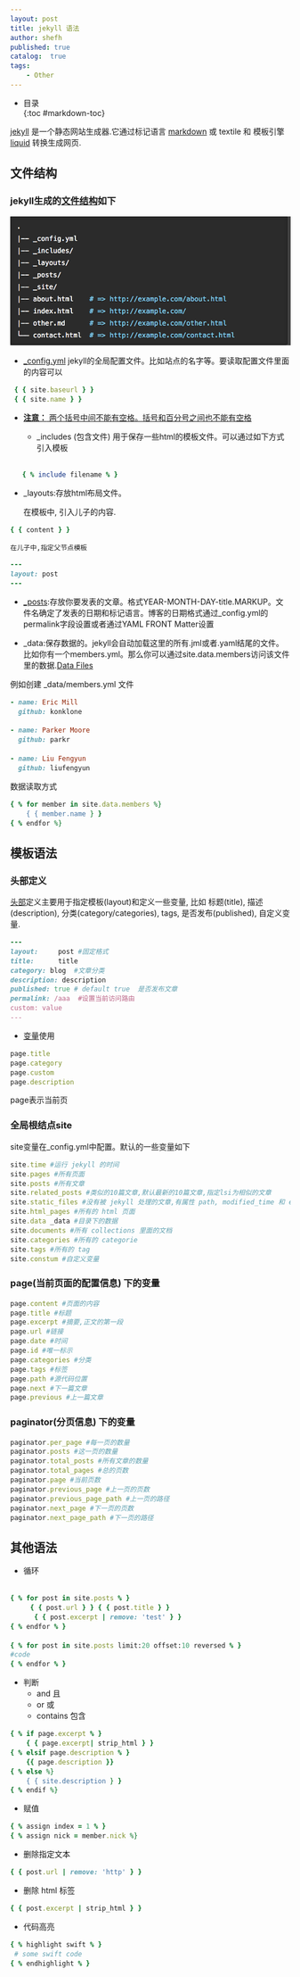 ```yaml
---
layout: post
title: jekyll 语法
author: shefh
published: true
catalog:  true
tags:
    - Other
---
```


* 目录  
{:toc #markdown-toc}

[jekyll](http://jekyllcn.com) 是一个静态网站生成器.它通过标记语言 [markdown](http://daringfireball.net/projects/markdown/) 或 textile 和 模板引擎 [liquid](https://github.com/Shopify/liquid) 转换生成网页.

## 文件结构

### jekyll生成的[文件结构](http://jekyllrb.com/docs/structure/)如下

 ![jekyllTree image](/img/Blog/jekyllTree.png) 

  * [_config.yml](http://jekyllrb.com/docs/configuration/)
   jekyll的全局配置文件。比如站点的名字等。要读取配置文件里面的内容可以

```ruby
 { { site.baseurl } }
 { { site.name } }
```
* [**注意：**  两个括号中间不能有空格。括号和百分号之间也不能有空格](#) 

  * _includes (包含文件)
   用于保存一些html的模板文件。可以通过如下方式引入模板


```ruby
   
   { % include filename % }

```


 * _layouts:存放html布局文件。

 	在模板中, 引入儿子的内容.

```ruby
{ { content } }
```
 	在儿子中,指定父节点模板

```ruby
---
layout: post
---
```

 * [_posts](http://jekyllrb.com/docs/posts):存放你要发表的文章。格式YEAR-MONTH-DAY-title.MARKUP。文件名确定了发表的日期和标记语言。博客的日期格式通过_config.yml的permalink字段设置或者通过YAML FRONT Matter设置

 * _data:保存数据的。jekyll会自动加载这里的所有.jml或者.yaml结尾的文件。比如你有一个members.yml。那么你可以通过site.data.members访问该文件里的数据.[Data Files](http://jekyllrb.com/docs/datafiles/)

  例如创建 _data/members.yml 文件

```ruby
- name: Eric Mill
  github: konklone

- name: Parker Moore
  github: parkr

- name: Liu Fengyun
  github: liufengyun
```
数据读取方式

```ruby
{ % for member in site.data.members %}    
    { { member.name } }     
{ % endfor %}
```

## 模板语法

### 头部定义

 [头部](http://jekyllrb.com/docs/frontmatter/)定义主要用于指定模板(layout)和定义一些变量, 比如 标题(title), 描述(description), 分类(category/categories), tags, 是否发布(published), 自定义变量.

```ruby
---
layout:     post #固定格式
title:      title
category: blog 	#文章分类
description: description
published: true # default true  是否发布文章
permalink: /aaa  #设置当前访问路由
custom: value
---
```

 * [变量](http://jekyllrb.com/docs/variables/)使用

```ruby
page.title
page.category
page.custom
page.description

```
 page表示当前页


### 全局根结点site
  site变量在_config.yml中配置。默认的一些变量如下

```ruby
site.time #运行 jekyll 的时间
site.pages #所有页面
site.posts #所有文章
site.related_posts #类似的10篇文章,默认最新的10篇文章,指定lsi为相似的文章
site.static_files #没有被 jekyll 处理的文章,有属性 path, modified_time 和 extname.
site.html_pages #所有的 html 页面
site.data _data #目录下的数据
site.documents #所有 collections 里面的文档
site.categories #所有的 categorie
site.tags #所有的 tag
site.constum #自定义变量
```

### page(当前页面的配置信息) 下的变量

```ruby
page.content #页面的内容
page.title #标题
page.excerpt #摘要,正文的第一段
page.url #链接
page.date #时间
page.id #唯一标示
page.categories #分类
page.tags #标签
page.path #源代码位置
page.next #下一篇文章
page.previous #上一篇文章

```

### paginator(分页信息) 下的变量

```ruby
paginator.per_page #每一页的数量
paginator.posts #这一页的数量
paginator.total_posts #所有文章的数量
paginator.total_pages #总的页数
paginator.page #当前页数
paginator.previous_page #上一页的页数
paginator.previous_page_path #上一页的路径
paginator.next_page #下一页的页数
paginator.next_page_path #下一页的路径
```


## 其他语法

* 循环

```ruby

{ % for post in site.posts % }
     { { post.url } } { { post.title } }
      { { post.excerpt | remove: 'test' } }
{ % endfor % }

{ % for post in site.posts limit:20 offset:10 reversed % }
#code
{ % endfor % }
```

 * 判断
   * and 且
   * or 或
   * contains 包含

```ruby
{ % if page.excerpt % }
    { { page.excerpt| strip_html } }
{ % elsif page.description % }
    {{ page.description }}
{ % else %}
    { { site.description } }
{ % endif %}
```

* 赋值

```ruby
{ % assign index = 1 % }
{ % assign nick = member.nick %}
```

* 删除指定文本
```ruby
{ { post.url | remove: 'http' } }
```

* 删除 html 标签
```ruby
{ { post.excerpt | strip_html } }
```

* 代码高亮

```ruby
{ % highlight swift % }
 # some swift code
{ % endhighlight % }
```



